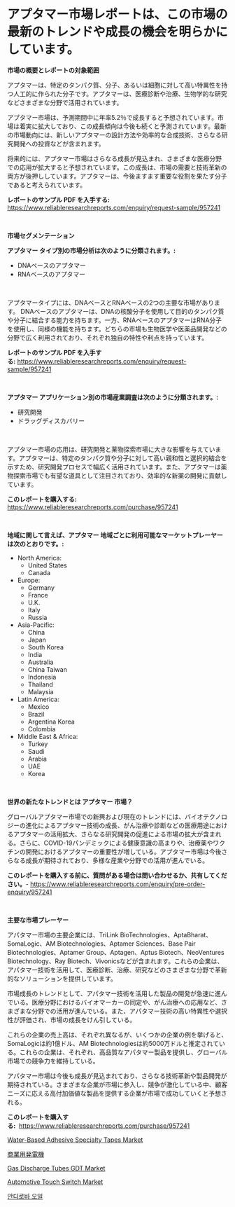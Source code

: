 <p><h1>アプタマー市場レポートは、この市場の最新のトレンドや成長の機会を明らかにしています。</h1></p><p><strong>市場の概要とレポートの対象範囲</strong></p>
<p><p>アプタマーは、特定のタンパク質、分子、あるいは細胞に対して高い特異性を持つ人工的に作られた分子です。アプタマーは、医療診断や治療、生物学的な研究などさまざまな分野で活用されています。</p><p>アプタマー市場は、予測期間中に年率5.2％で成長すると予想されています。市場は着実に拡大しており、この成長傾向は今後も続くと予測されています。最新の市場動向には、新しいアプタマーの設計方法や効率的な合成技術、さらなる研究開発への投資などが含まれます。</p><p>将来的には、アプタマー市場はさらなる成長が見込まれ、さまざまな医療分野での応用が拡大すると予想されています。この成長は、市場の需要と技術革新の両方が後押ししています。アプタマーは、今後ますます重要な役割を果たす分子であると考えられています。</p></p>
<p><strong>レポートのサンプル PDF を入手する:</strong> <a href="https://www.reliableresearchreports.com/enquiry/request-sample/957241">https://www.reliableresearchreports.com/enquiry/request-sample/957241</a></p>
<p>&nbsp;</p>
<p><strong>市場セグメンテーション</strong></p>
<p><strong>アプタマー タイプ別の市場分析は次のように分類されます。:</strong></p>
<p><ul><li>DNAベースのアプタマー</li><li>RNAベースのアプタマー</li></ul></p>
<p>&nbsp;</p>
<p><p>アプタマータイプには、DNAベースとRNAベースの2つの主要な市場があります。 DNAベースのアプタマーは、DNAの核酸分子を使用して目的のタンパク質や分子に結合する能力を持ちます。一方、RNAベースのアプタマーはRNA分子を使用し、同様の機能を持ちます。どちらの市場も生物医学や医薬品開発などの分野で広く利用されており、それぞれ独自の特性や利点を持っています。</p></p>
<p><strong>レポートのサンプル PDF を入手する:</strong>&nbsp;<a href="https://www.reliableresearchreports.com/enquiry/request-sample/957241">https://www.reliableresearchreports.com/enquiry/request-sample/957241</a></p>
<p>&nbsp;</p>
<p><strong> アプタマー アプリケーション別の市場産業調査は次のように分類されます。:</strong></p>
<p><ul><li>研究開発</li><li>ドラッグディスカバリー</li></ul></p>
<p>&nbsp;</p>
<p><p>アプタマー市場の応用は、研究開発と薬物探索市場に大きな影響を与えています。アプタマーは、特定のタンパク質や分子に対して高い親和性と選択的結合を示すため、研究開発プロセスで幅広く活用されています。また、アプタマーは薬物探索市場でも有望な道具として注目されており、効率的な新薬の開発に貢献しています。</p></p>
<p><strong>このレポートを購入する:</strong>&nbsp; <a href="https://www.reliableresearchreports.com/purchase/957241">https://www.reliableresearchreports.com/purchase/957241</a></p>
<p>&nbsp;</p>
<p><strong>地域に関して言えば、アプタマー 地域ごとに利用可能なマーケットプレーヤーは次のとおりです。:</strong></p>
<p><ul>
    <li>
        North America:
        <ul>
            <li>United States</li>
            <li>Canada</li>
        </ul>
    </li>
    <li>
        Europe:
        <ul>
            <li>Germany</li>
            <li>France</li>
            <li>U.K.</li>
            <li>Italy</li>
            <li>Russia</li>
        </ul>
    </li>
    <li>
        Asia-Pacific:
        <ul>
            <li>China</li>
            <li>Japan</li>
            <li>South Korea</li>
            <li>India</li>
            <li>Australia</li>
            <li>China Taiwan</li>
            <li>Indonesia</li>
            <li>Thailand</li>
            <li>Malaysia</li>
        </ul>
    </li>
    <li>
        Latin America:
        <ul>
            <li>Mexico</li>
            <li>Brazil</li>
            <li>Argentina Korea</li>
            <li>Colombia</li>
        </ul>
    </li>
    <li>
        Middle East & Africa:
        <ul>
            <li>Turkey</li>
            <li>Saudi</li>
            <li>Arabia</li>
            <li>UAE</li>
            <li>Korea</li>
        </ul>
    </li>
    </ul></p>
<p>&nbsp;</p>
<p><strong>世界の新たなトレンドとは アプタマー 市場？</strong></p>
<p><p>グローバルアプタマー市場での新興および現在のトレンドには、バイオテクノロジーの進化によるアプタマー技術の成長、がん治療や診断などの医療用途におけるアプタマーの活用拡大、さらなる研究開発の促進による市場の拡大が含まれる。さらに、COVID-19パンデミックによる健康意識の高まりや、治療薬やワクチンの開発におけるアプタマーの重要性が増している。アプタマー市場は今後さらなる成長が期待されており、多様な産業や分野での活用が進んでいる。</p></p>
<p><strong>このレポートを購入する前に、質問がある場合は問い合わせるか、共有してください。</strong>- <a href="https://www.reliableresearchreports.com/enquiry/pre-order-enquiry/957241">https://www.reliableresearchreports.com/enquiry/pre-order-enquiry/957241</a></p>
<p>&nbsp;</p>
<p><strong>主要な市場プレーヤー</strong></p>
<p><p>アパタマー市場の主要企業には、TriLink BioTechnologies、AptaBharat、SomaLogic、AM Biotechnologies、Aptamer Sciences、Base Pair Biotechnologies、Aptamer Group、Aptagen、Aptus Biotech、NeoVentures Biotechnology、Ray Biotech、Vivonicsなどが含まれます。これらの企業は、アパタマー技術を活用して、医療診断、治療、研究などのさまざまな分野で革新的なソリューションを提供しています。</p><p>市場成長のトレンドとして、アパタマー技術を活用した製品の開発が急速に進んでいる。医療分野におけるバイオマーカーの同定や、がん治療への応用など、さまざまな分野での活用が進んでいる。また、アパタマー技術の高い特異性や選択性が評価され、市場の成長をけん引している。</p><p>これらの企業の売上高は、それぞれ異なるが、いくつかの企業の例を挙げると、SomaLogicは約1億ドル、AM Biotechnologiesは約5000万ドルと推定されている。これらの企業は、それぞれ、高品質なアパタマー製品を提供し、グローバル市場での競争力を維持している。</p><p>アパタマー市場は今後も成長が見込まれており、さらなる技術革新や製品開発が期待されている。さまざまな企業が市場に参入し、競争が激化している中、顧客ニーズに応える高付加価値な製品を提供する企業が市場で成功していくと予想される。</p></p>
<p><strong>このレポートを購入する:</strong>&nbsp;&nbsp;<a href="https://www.reliableresearchreports.com/purchase/957241">https://www.reliableresearchreports.com/purchase/957241</a></p>
<p><p><a href="https://github.com/RickHolmes3/Market-Research-Report-List-3/blob/main/water-based-adhesive-specialty-tapes-market.md">Water-Based Adhesive Specialty Tapes Market</a></p><p><a href="https://medium.com/@francoweber2023/%E5%95%86%E7%94%A8%E3%82%B8%E3%82%A7%E3%83%8D%E3%83%AC%E3%83%BC%E3%82%BF%E3%83%BC%E3%83%9E%E3%83%BC%E3%82%B1%E3%83%83%E3%83%88%E3%81%AE%E5%88%86%E6%9E%90-%E3%82%B0%E3%83%AD%E3%83%BC%E3%83%90%E3%83%AB%E7%94%A3%E6%A5%AD%E3%81%AE%E5%B1%95%E6%9C%9B%E3%81%A8%E4%BA%88%E6%B8%AC-2024%E5%B9%B4%E3%81%8B%E3%82%892031%E5%B9%B4-362bb67171ed">商業用発電機</a></p><p><a href="https://view.publitas.com/reportprime-1/gas-discharge-tubes-gdt-market-centers-on-aspects-such-as-market-growth-market-share-market-opportunity-and-projected-forecasts-spanning-from-2024-to-2031/">Gas Discharge Tubes GDT Market</a></p><p><a href="https://issuu.com/reportprime-2/docs/automotive-touch-switch-market-size-2030.pptx">Automotive Touch Switch Market</a></p><p><a href="https://github.com/vs10l4sfg5c/Market-Research-Report-List-1/blob/main/3421093185483.md">안디로바 오일</a></p></p>